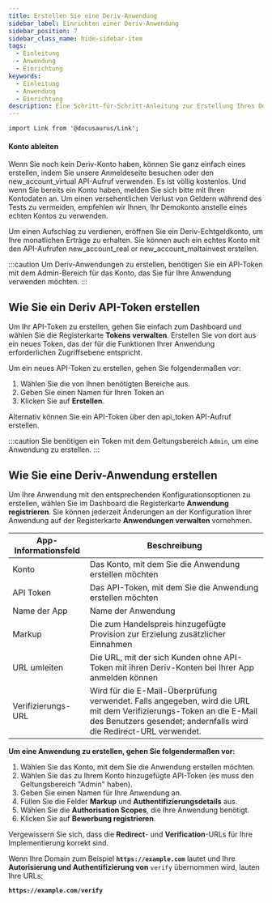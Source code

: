 ```yaml
---
title: Erstellen Sie eine Deriv-Anwendung
sidebar_label: Einrichten einer Deriv-Anwendung
sidebar_position: 7
sidebar_class_name: hide-sidebar-item
tags:
  - Einleitung
  - Anwendung
  - Einrichtung
keywords:
  - Einleitung
  - Anwendung
  - Einrichtung
description: Eine Schritt-für-Schritt-Anleitung zur Erstellung Ihres Deriv-API-Tokens und zum Aufbau Ihrer Handelsanwendung mit Hilfe unserer Handels-API. Mehr erfahren.
---
```


```mdx-code-block
import Link from '@docusaurus/Link';
```

#### Konto ableiten

Wenn Sie noch kein Deriv-Konto haben, können Sie ganz einfach eines erstellen, indem Sie unsere Anmeldeseite besuchen oder den <Link href="/api-explorer#new_account_virtual" target="_blank" rel="noopener noreferrer">new_account_virtual</Link> API-Aufruf verwenden. Es ist völlig kostenlos. Und wenn Sie bereits ein Konto haben, melden Sie sich bitte mit Ihren Kontodaten an. Um einen versehentlichen Verlust von Geldern während des Tests zu vermeiden, empfehlen wir Ihnen, Ihr Demokonto anstelle eines echten Kontos zu verwenden.

Um einen Aufschlag zu verdienen, eröffnen Sie ein Deriv-Echtgeldkonto, um Ihre monatlichen Erträge zu erhalten. Sie können auch ein echtes Konto mit den API-Aufrufen <Link href="/api-explorer#new_account_real" target="_blank" rel="noopener noreferrer">new_account_real</Link> or <Link href="/api-explorer#new_account_maltainvest" target="_blank" rel="noopener noreferrer">new_account_maltainvest</Link> erstellen.

:::caution
Um Deriv-Anwendungen zu erstellen, benötigen Sie ein API-Token mit dem Admin-Bereich für das Konto, das Sie für Ihre Anwendung verwenden möchten.
:::

## Wie Sie ein Deriv API-Token erstellen

Um Ihr API-Token zu erstellen, gehen Sie einfach zum Dashboard und wählen Sie die Registerkarte **Tokens verwalten**. Erstellen Sie von dort aus ein neues Token, das der für die Funktionen Ihrer Anwendung erforderlichen Zugriffsebene entspricht.

Um ein neues API-Token zu erstellen, gehen Sie folgendermaßen vor:

1. Wählen Sie die von Ihnen benötigten Bereiche aus.
2. Geben Sie einen Namen für Ihren Token an
3. Klicken Sie auf **Erstellen**.

Alternativ können Sie ein API-Token über den <Link href="/api-explorer#api_token" target="_blank" rel="noopener noreferrer">api_token</Link> API-Aufruf erstellen.

:::caution
Sie benötigen ein Token mit dem Geltungsbereich `Admin`, um eine Anwendung zu erstellen.
:::

## Wie Sie eine Deriv-Anwendung erstellen

Um Ihre Anwendung mit den entsprechenden Konfigurationsoptionen zu erstellen, wählen Sie im Dashboard die Registerkarte **Anwendung registrieren**. Sie können jederzeit Änderungen an der Konfiguration Ihrer Anwendung auf der Registerkarte **Anwendungen verwalten** vornehmen.

| App-Informationsfeld | Beschreibung                                                                                                                                                                                                             |
| -------------------- | ------------------------------------------------------------------------------------------------------------------------------------------------------------------------------------------------------------------------ |
| Konto                | Das Konto, mit dem Sie die Anwendung erstellen möchten                                                                                                                                                                   |
| API Token            | Das API-Token, mit dem Sie die Anwendung erstellen möchten                                                                                                                                                               |
| Name der App         | Name der Anwendung                                                                                                                                                                                                       |
| Markup               | Die zum Handelspreis hinzugefügte Provision zur Erzielung zusätzlicher Einnahmen                                                                                                                                         |
| URL umleiten         | Die URL, mit der sich Kunden ohne API-Token mit ihren Deriv-Konten bei Ihrer App anmelden können                                                                                                                         |
| Verifizierungs-URL   | Wird für die E-Mail-Überprüfung verwendet. Falls angegeben, wird die URL mit dem Verifizierungs-Token an die E-Mail des Benutzers gesendet; andernfalls wird die Redirect-URL verwendet. |

**Um eine Anwendung zu erstellen, gehen Sie folgendermaßen vor:**

1. Wählen Sie das Konto, mit dem Sie die Anwendung erstellen möchten.
2. Wählen Sie das zu Ihrem Konto hinzugefügte API-Token (es muss den Geltungsbereich "Admin" haben).
3. Geben Sie einen Namen für Ihre Anwendung an.
4. Füllen Sie die Felder **Markup** und **Authentifizierungsdetails** aus.
5. Wählen Sie die **Authorisation Scopes**, die Ihre Anwendung benötigt.
6. Klicken Sie auf **Bewerbung registrieren**.

Vergewissern Sie sich, dass die **Redirect**- und **Verification**-URLs für Ihre Implementierung korrekt sind.

Wenn Ihre Domain zum Beispiel **`https://example.com`** lautet und Ihre **Autorisierung und Authentifizierung von** `verify` übernommen wird, lauten Ihre URLs:

**`https://example.com/verify`**
